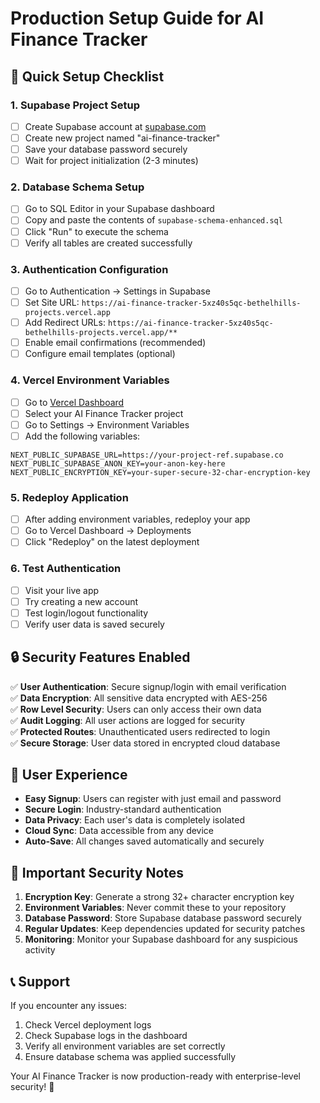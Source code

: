 # Production Setup Guide for AI Finance Tracker

## 🚀 Quick Setup Checklist

### 1. Supabase Project Setup

- [ ] Create Supabase account at [supabase.com](https://supabase.com)
- [ ] Create new project named "ai-finance-tracker"
- [ ] Save your database password securely
- [ ] Wait for project initialization (2-3 minutes)

### 2. Database Schema Setup

- [ ] Go to SQL Editor in your Supabase dashboard
- [ ] Copy and paste the contents of `supabase-schema-enhanced.sql`
- [ ] Click "Run" to execute the schema
- [ ] Verify all tables are created successfully

### 3. Authentication Configuration

- [ ] Go to Authentication → Settings in Supabase
- [ ] Set Site URL: `https://ai-finance-tracker-5xz40s5qc-bethelhills-projects.vercel.app`
- [ ] Add Redirect URLs: `https://ai-finance-tracker-5xz40s5qc-bethelhills-projects.vercel.app/**`
- [ ] Enable email confirmations (recommended)
- [ ] Configure email templates (optional)

### 4. Vercel Environment Variables

- [ ] Go to [Vercel Dashboard](https://vercel.com/dashboard)
- [ ] Select your AI Finance Tracker project
- [ ] Go to Settings → Environment Variables
- [ ] Add the following variables:

```
NEXT_PUBLIC_SUPABASE_URL=https://your-project-ref.supabase.co
NEXT_PUBLIC_SUPABASE_ANON_KEY=your-anon-key-here
NEXT_PUBLIC_ENCRYPTION_KEY=your-super-secure-32-char-encryption-key
```

### 5. Redeploy Application

- [ ] After adding environment variables, redeploy your app
- [ ] Go to Vercel Dashboard → Deployments
- [ ] Click "Redeploy" on the latest deployment

### 6. Test Authentication

- [ ] Visit your live app
- [ ] Try creating a new account
- [ ] Test login/logout functionality
- [ ] Verify user data is saved securely

## 🔒 Security Features Enabled

✅ **User Authentication**: Secure signup/login with email verification  
✅ **Data Encryption**: All sensitive data encrypted with AES-256  
✅ **Row Level Security**: Users can only access their own data  
✅ **Audit Logging**: All user actions are logged for security  
✅ **Protected Routes**: Unauthenticated users redirected to login  
✅ **Secure Storage**: User data stored in encrypted cloud database

## 🎯 User Experience

- **Easy Signup**: Users can register with just email and password
- **Secure Login**: Industry-standard authentication
- **Data Privacy**: Each user's data is completely isolated
- **Cloud Sync**: Data accessible from any device
- **Auto-Save**: All changes saved automatically and securely

## 🚨 Important Security Notes

1. **Encryption Key**: Generate a strong 32+ character encryption key
2. **Environment Variables**: Never commit these to your repository
3. **Database Password**: Store Supabase database password securely
4. **Regular Updates**: Keep dependencies updated for security patches
5. **Monitoring**: Monitor your Supabase dashboard for any suspicious activity

## 📞 Support

If you encounter any issues:

1. Check Vercel deployment logs
2. Check Supabase logs in the dashboard
3. Verify all environment variables are set correctly
4. Ensure database schema was applied successfully

Your AI Finance Tracker is now production-ready with enterprise-level security! 🎉
